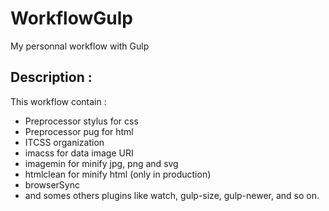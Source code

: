 # WorkflowGulp
My personnal workflow with Gulp

## Description :

This workflow contain :

- Preprocessor stylus for css
- Preprocessor pug for html
- ITCSS organization
- imacss for data image URI
- imagemin for minify jpg, png and svg
- htmlclean for minify html (only in production)
- browserSync
- and somes others plugins like watch, gulp-size, gulp-newer, and so on.
